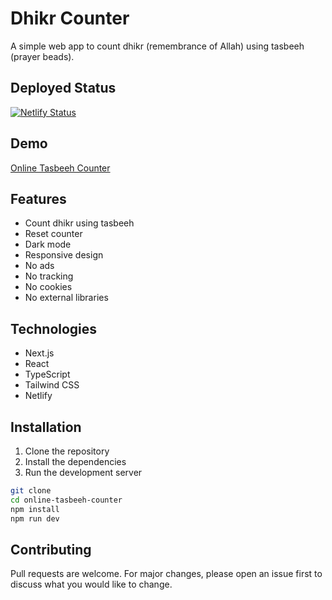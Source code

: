 # **Dhikr Counter**

A simple web app to count dhikr (remembrance of Allah) using tasbeeh (prayer beads).

## **Deployed Status**

[![Netlify Status](https://api.netlify.com/api/v1/badges/3d7d07ae-47e4-4acd-ae01-116b344c9ba8/deploy-status?branch=main)](https://app.netlify.com/sites/online-tasbeeh-counter/deploys)

## **Demo**

[Online Tasbeeh Counter](https://online-tasbeeh-counter.netlify.app/)

## **Features**

- Count dhikr using tasbeeh
- Reset counter
- Dark mode
- Responsive design
- No ads
- No tracking
- No cookies
- No external libraries
<!-- - PWA (Progressive Web App)
- Offline support
- Installable on mobile devices
- Shareable link
- Copy to clipboard
- Keyboard shortcuts
- Voice commands
- Accessibility features
- Customizable settings -->

## **Technologies**

- Next.js
- React
- TypeScript
- Tailwind CSS
- Netlify
<!-- - Vercel -->

## **Installation**

1. Clone the repository
2. Install the dependencies
3. Run the development server

```bash
git clone
cd online-tasbeeh-counter
npm install
npm run dev
```

## **Contributing**

Pull requests are welcome. For major changes, please open an issue first to discuss what you would like to change.
